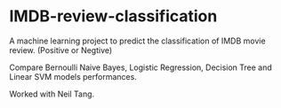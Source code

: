 # IMDB-review-classification
A machine learning project to predict the classification of IMDB movie review. (Positive or Negtive)

Compare Bernoulli Naive Bayes, Logistic Regression, Decision Tree and Linear SVM models performances.

Worked with Neil Tang.
